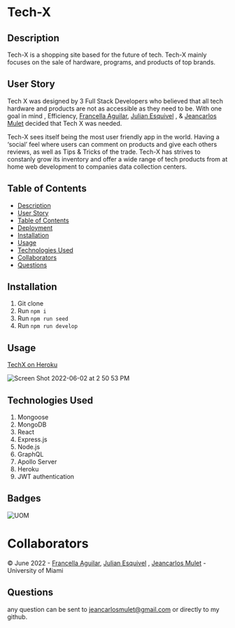 # Tech-X

## Description
Tech-X is a shopping site based for the future of tech. Tech-X mainly focuses on the sale of hardware, programs, and products of top brands.

## User Story

Tech X was designed by 3 Full Stack Developers who believed that all tech hardware and products are not as accessible as they need to be. With one goal in mind , Efficiency,  [Francella Aguilar](https://github.com/fraancellaa), [Julian Esquivel](https://github.com/JulianEsquivelDev) , & [Jeancarlos Mulet](https://github.com/JCLOS305) decided that Tech X was needed.

Tech-X sees itself being the most user friendly app in the world. Having a ‘social’ feel where users can comment on products and give each others reviews,
as well as Tips & Tricks of the trade. 
Tech-X has strives to constanly grow its inventory and offer a wide range of tech products from at home web development to companies data collection centers.


## Table of Contents
- [Description](#description)
- [User Story](#user-story)
- [Table of Contents](#table-of-contents)
- [Deployment](#deployment)
- [Installation](#installation)
- [Usage](#usage)
- [Technologies Used](technologies-used)
- [Collaborators](#collaborators)
- [Questions](#questions)


## Installation
1. Git clone
2. Run `npm i`
3. Run `npm run seed`
4. Run `npm run develop`

## Usage
[TechX on Heroku](https://tech-x.herokuapp.com/)

![Screen Shot 2022-06-02 at 2 50 53 PM](https://user-images.githubusercontent.com/94779524/171705927-1aa01e5b-e55b-4c65-83a5-0fa2cd4ab260.png)


## Technologies Used

1. Mongoose
2. MongoDB
3. React
4. Express.js
5. Node.js
6. GraphQL
7. Apollo Server
8. Heroku
9. JWT authentication


## Badges

![UOM](https://img.shields.io/badge/University%20of-Miami-orange)


# Collaborators
© June 2022 - [Francella Aguilar](https://github.com/fraancellaa), [Julian Esquivel](https://github.com/JulianEsquivelDev) , [Jeancarlos Mulet](https://github.com/JCLOS305) - University of Miami

## Questions
any question can be sent to jeancarlosmulet@gmail.com or directly to my github.
